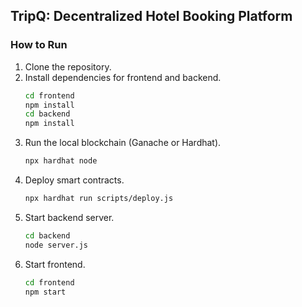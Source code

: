 ## TripQ: Decentralized Hotel Booking Platform

### How to Run
1. Clone the repository.
2. Install dependencies for frontend and backend.
   ```bash
   cd frontend
   npm install
   cd backend
   npm install
   ```
3. Run the local blockchain (Ganache or Hardhat).
   ```bash
   npx hardhat node
   ```
4. Deploy smart contracts.
   ```bash
   npx hardhat run scripts/deploy.js
   ```
5. Start backend server.
   ```bash
   cd backend
   node server.js
   ```
6. Start frontend.
   ```bash
   cd frontend
   npm start
   ```